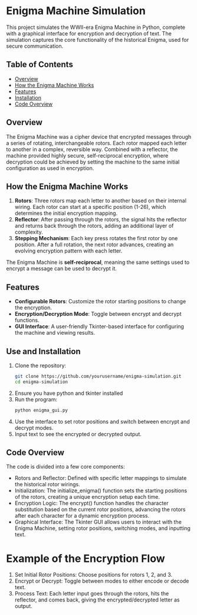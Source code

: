 # Enigma Machine Simulation

This project simulates the WWII-era Enigma Machine in Python, complete with a graphical interface for encryption and decryption of text. The simulation captures the core functionality of the historical Enigma, used for secure communication.

## Table of Contents
- [Overview](#overview)
- [How the Enigma Machine Works](#how-the-enigma-machine-works)
- [Features](#features)
- [Installation](#use-and-installation)
- [Code Overview](#code-overview)

## Overview

The Enigma Machine was a cipher device that encrypted messages through a series of rotating, interchangeable rotors. Each rotor mapped each letter to another in a complex, reversible way. Combined with a reflector, the machine provided highly secure, self-reciprocal encryption, where decryption could be achieved by setting the machine to the same initial configuration as used in encryption.

## How the Enigma Machine Works

1. **Rotors**: Three rotors map each letter to another based on their internal wiring. Each rotor can start at a specific position (1-26), which determines the initial encryption mapping.
2. **Reflector**: After passing through the rotors, the signal hits the reflector and returns back through the rotors, adding an additional layer of complexity.
3. **Stepping Mechanism**: Each key press rotates the first rotor by one position. After a full rotation, the next rotor advances, creating an evolving encryption pattern with each letter.

The Enigma Machine is **self-reciprocal**, meaning the same settings used to encrypt a message can be used to decrypt it.

## Features

- **Configurable Rotors**: Customize the rotor starting positions to change the encryption.
- **Encryption/Decryption Mode**: Toggle between encrypt and decrypt functions.
- **GUI Interface**: A user-friendly Tkinter-based interface for configuring the machine and viewing results.

## Use and Installation

1. Clone the repository:
   ```bash
   git clone https://github.com/yourusername/enigma-simulation.git
   cd enigma-simulation
2. Ensure you have python and tkinter installed
3. Run the program:
   ```bash
   python enigma_gui.py
4. Use the interface to set rotor positions and switch between encrypt and decrypt modes.
5. Input text to see the encrypted or decrypted output.

## Code Overview
The code is divided into a few core components:

- Rotors and Reflector: Defined with specific letter mappings to simulate the historical rotor wirings.
- Initialization: The initialize_enigma() function sets the starting positions of the rotors, creating a unique encryption setup each time.
- Encryption Logic: The encrypt() function handles the character substitution based on the current rotor positions, advancing the rotors after each character for a dynamic encryption process.
- Graphical Interface: The Tkinter GUI allows users to interact with the Enigma Machine, setting rotor positions, switching modes, and inputting text.

# Example of the Encryption Flow
1. Set Initial Rotor Positions: Choose positions for rotors 1, 2, and 3.
2. Encrypt or Decrypt: Toggle between modes to either encode or decode text.
3. Process Text: Each letter input goes through the rotors, hits the reflector, and comes back, giving the encrypted/decrypted letter as output.


